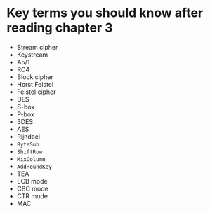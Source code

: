 # Key terms you should know after reading chapter 3

* Stream cipher
* Keystream
* A5/1
* RC4
* Block cipher
* Horst Feistel
* Feistel cipher
* DES
* S-box
* P-box
* 3DES
* AES
* Rijndael
* `ByteSub`
* `ShiftRow`
* `MixColumn`
* `AddRoundKey`
* TEA
* ECB mode
* CBC mode
* CTR mode
* MAC
